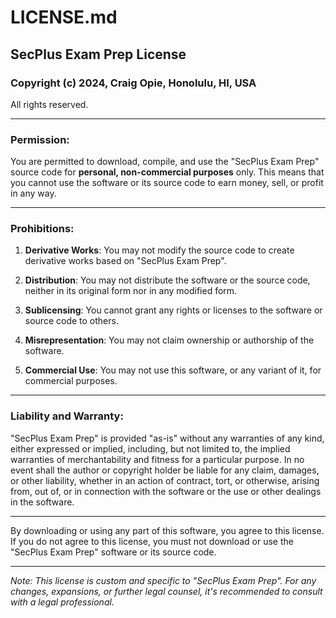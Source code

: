 # LICENSE.md

## SecPlus Exam Prep License

### Copyright (c) 2024, Craig Opie, Honolulu, HI, USA

All rights reserved.

---

### **Permission**:

You are permitted to download, compile, and use the "SecPlus Exam Prep" source code for **personal, non-commercial purposes** only. This means that you cannot use the software or its source code to earn money, sell, or profit in any way.

---

### **Prohibitions**:

1. **Derivative Works**: You may not modify the source code to create derivative works based on "SecPlus Exam Prep".
   
2. **Distribution**: You may not distribute the software or the source code, neither in its original form nor in any modified form.
   
3. **Sublicensing**: You cannot grant any rights or licenses to the software or source code to others.
   
4. **Misrepresentation**: You may not claim ownership or authorship of the software.

5. **Commercial Use**: You may not use this software, or any variant of it, for commercial purposes.

---

### **Liability and Warranty**:

"SecPlus Exam Prep" is provided "as-is" without any warranties of any kind, either expressed or implied, including, but not limited to, the implied warranties of merchantability and fitness for a particular purpose. In no event shall the author or copyright holder be liable for any claim, damages, or other liability, whether in an action of contract, tort, or otherwise, arising from, out of, or in connection with the software or the use or other dealings in the software.

---

By downloading or using any part of this software, you agree to this license. If you do not agree to this license, you must not download or use the "SecPlus Exam Prep" software or its source code.

---

*Note: This license is custom and specific to "SecPlus Exam Prep". For any changes, expansions, or further legal counsel, it's recommended to consult with a legal professional.*
